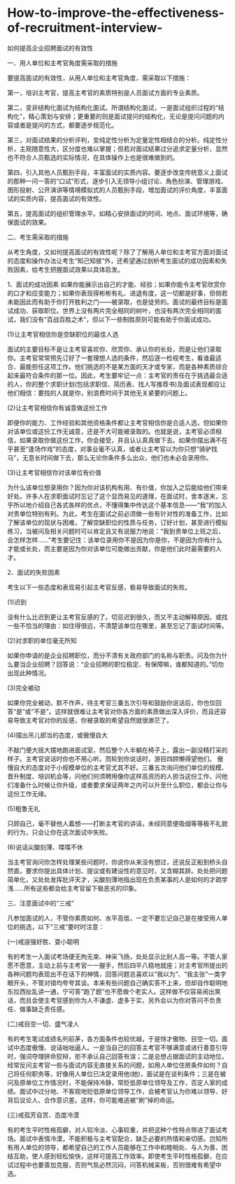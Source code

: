 # How-to-improve-the-effectiveness-of-recruitment-interview-
如何提高企业招聘面试的有效性

一、用人单位和主考官角度需采取的措施

 要提高面试的有效性，从用人单位和主考官角度，需采取以下措施：

 第一，培训主考官，提高主考官的素质特别是人员面试方面的专业素质。
 
 第二，变非结构化面试为结构化面试。所谓结构化面试，一是面试组织过程的“结构化”，精心策划与安排；更重要的则是面试提问的结构化，无论是提问问题的内容或者是提问的方式，都要逐步规范化。
 
 第三，对面试结果的分析评判，变纯定性分析为定量定性相结合的分析。纯定性分析，主观随意性大，区分度也难以掌握；但若对面试结果过分追求定量分析，显然也不符合人员甄选的实际情况，在具体操作上也是很难做到的。
 
 第四，引入其他人员甄别手段，丰富面试的实质内容。要逐步改变传统意义上面试的那种一问一答的“口试”形式，逐步引入无领导小组讨论、角色扮演、管理游戏、图形投射、公开演讲等情境模拟式的人员甄别手段，增加面试的评价角度，丰富面试的实质内容，提高面试的有效性。
 
 第五，提高面试的组织管理水平。如精心安排面试的时间、地点、面试环境等，确保面试的效果。
 
 二、考生需采取的措施

从考生角度，又如何提高面试的有效性呢？除了了解用人单位和主考官方面对面试的态度和操作办法让考生“知己知彼”外，还希望通过剖析考生面试的成功因素和失败因素，给考生把握面试效果以具体启发。

 1、面试的成功因素
如果你能展示出自己的才能、经验；如果你能令主考官欣赏你的口才和应变能力；如果你表现得彬彬有礼、进退有度，这一切都是好事，但倘若未能因此而有助于你打开胜利之门——被录取，也是徒劳的。面试的最终目标是面试成功、获取职位。世界上没有两片完全相同的树叶，也没有两次完全相同的面试，我们没有“百战百胜之术”，但以下一些制胜原则可能有助于你面试成功。

 (1)让主考官相信你是空缺职位的最佳人选

面试的主要目标不是让主考官喜欢你、欣赏你、承认你的长处，而是让他们录取你。主考官常常预先订好了一套理想人选的条件，然后逐一检视考生，看谁最适合、最能担任这项工作。他们挑选的不是某方面的天才或专家，而是各种素质综合起来最符合条件的那一位。因此，考生要牢记一点：主考官的责任在于挑选最合适的人，你的整个求职计划(包括求职信、简历表、找人写推荐书)及面试表现都应让他们相信：要找的人就是你，别浪费时间于其他无关紧要的问题上。

 (2)让主考官相信你有诚意做这份工作

即便你的能力、工作经验和其他资格条件都让主考官相信你是合适人选，但如果你对该单位或这份工作无诚意，还是不大可能被录取的。也就是说，主考官必须相信，如果录取你做这份工作，你会接受，并且认认真真做下去。如果你摆出满不在乎甚至“逢场作戏”的态度，对事业毫不认真，或者让主考官以为你只想“骑驴找马”，无意长时间做下去，那么无论你条件多么出众，他们也未必会录用你。

 (3)让主考官相信你对该单位有价值

为什么该单位想录用你？因为你对该机构有用、有价值，你加入之后能给他们带来好处。许多人在求职面试时忘记了这个显而易见的道理，在面试时，舍本逐末，忘乎所以地介绍自己各式各样的优点，不懂得集中传达这个基本信息——“我”的加入对贵单位特别有利。为此，考生在面试之前必须做一些有针对性的准备工作，比如了解该单位的现状与困难，了解空缺职位的性质与任务，订好计划，甚至进行模拟练习，当被问及相关问题时可以肯定且又有说服力地说：“我到贵单位上班之后，会怎样怎样……”考生要记住：该单位录用你不是因为你是你，不是因为你有什么才能或长处，而主要是因为你对该单位可能做出贡献，你是他们此时最需要的人才。

 2、面试的失败因素

考生以下一些态度和表现易引起主考官反感，极易导致面试的失败。

 (1)迟到

没有什么比迟到更让主考官反感的了。切忌迟到很久，而又不主动解释原因，或找一些不恰当的理由：如住得很远，不清楚该单位在哪里，甚至忘记了面试时间等。

 (2)对求职的单位毫无所知

如果你申请的是企业招聘职位，而分不清有关政府部门的名称与职责。问及你为什么要当企业招聘？回答说：“企业招聘的职位稳定、有保障嘛，谁都知道的。”切勿出现此种情况。

 (3)完全被动

如果你完全被动，默不作声，待主考官三番五次引导和鼓励你说话后，你也仅回答“是”或“不是”。这样就很难让主考官对你各方面的素质做出深入评价，而且还容易导致主考官对你的反感，你被录取的希望自然就很渺茫了。

 (4)摆出吊儿郎当的态度，或傲慢自大

不敲门便大摇大摆地跑进面试室，然后整个人半躺在椅子上，露出一副没精打采的样子。主考官说话时你也不用心听。而轮到你说话时，游目四顾懒得望他们。
傲慢自大的态度对于小规模单位的主考官尤其不好。三番五次询问他们单位的规模、晋升制度、培训机会等，问他们何须聘用像你这样高资历的人担当这份工作，问他们准备什么时候让你升级，或者要求保证两年之内可以升至什么职位，都会让你与这份工作无缘。

 (5)粗鲁无礼

只顾自己，毫不替他人着想——打断主考官的讲话，未经同意便吸烟等等极不礼貌的行为，只会让你在这次面试中失败。

 (6)说话尖酸刻薄、喋喋不休

当主考官询问你怎样处理某些问题时，你说你从来没有想过，还说反正船到桥头自然直。要求你提出具体计划、提议或有建设性的意见时，又含糊其辞。处处把问题简单化，又处处发挥批评天才，尖酸刻薄地指出现在负责某事的人是如何的才疏学浅……所有这些都会给主考官留下极恶劣的印象。

 三、注意面试中的“三戒”

凡参加面试的人，不管你素质如何、水平高低，一定不要忘记自己是在接受用人单位的挑选，以下“三戒”要时时注意：

 (一)戒逞强好胜、耍小聪明

有的考生一入面试考场便无拘无束、神采飞扬，处处显示比别人高一等。不管人家愿不愿意，主动上前与主考官一一握手，然后四平八稳地就座；对主考官所提出的各种问题均表现出不在话下的神情，回答问题总喜欢以“我以为”、“我主张”一类字眼开头，不管对错均夸夸其谈。本来有些问题自己确实答不上来，但却自作聪明地东拉西扯乱讲一通，宁可答“跑了题”也不愿做个老实人。这样做不仅容易闹出笑话，而且会使主考官感到你为人不谦虚、虚多于实，另外会以为你对答问不负责任、做事缺乏责任感。

 (二)戒目空一切、盛气凌人

有的考生笔试成绩名列前茅，各方面条件也较优越，于是恃才傲物、目空一切。面试中态度傲慢、说话咄咄逼人。一是当自己的回答主考官不够满意或进行善意引导时，强词夺理拼命狡辩，拒不承认自己回答有误；二是总想占据面试的主动地位，经常反问主考官一些与面试内容无直接关系的问题，如用人单位住房条件如何？自己将任何职务等，好像用人单位已决定录用他(她)，面试是在谈判条件；三是在被问及原单位工作情况时，不能保持冷静，常贬低原单位领导及工作，否定人家的成绩。面试中过分地、不客观地贬低原单位领导工作，会被考官认为你难以领导、好背后议论人、合作意识差。这样，你可能难逃被“刷”掉的命运。

 (三)戒孤芳自赏、态度冷漠

有的考生平时性格孤僻，对人较冷淡、心事较重，并把这种个性特点带进了面试考场。面试中表情冷漠，不能积极与主考官配合，缺乏必要的热情和亲切感。岂知所有用人单位的领导，都希望自己的工作人员能够在工作中和睦相处、与人为善、团结互助，使人感到轻松愉快，这样可提高工作效率。即使考生平时性格孤僻，在应试过程中也要善加克服，否则气氛必然沉闷，问答机械呆板，否则很难有希望中选。
